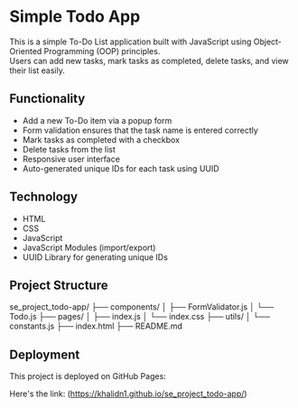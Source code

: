 # Simple Todo App

This is a simple To-Do List application built with JavaScript using Object-Oriented Programming (OOP) principles.  
Users can add new tasks, mark tasks as completed, delete tasks, and view their list easily.


## Functionality

- Add a new To-Do item via a popup form
- Form validation ensures that the task name is entered correctly
- Mark tasks as completed with a checkbox
- Delete tasks from the list
- Responsive user interface
- Auto-generated unique IDs for each task using UUID


## Technology

- HTML
- CSS
- JavaScript
- JavaScript Modules (import/export)
- UUID Library for generating unique IDs

##  Project Structure


se_project_todo-app/
├── components/
│   ├── FormValidator.js
│   └── Todo.js
├── pages/
│   ├── index.js
│   └── index.css
├── utils/
│   └── constants.js
├── index.html
├── README.md

## Deployment

This project is deployed on GitHub Pages:

 Here's the link: (https://khalidn1.github.io/se_project_todo-app/)
